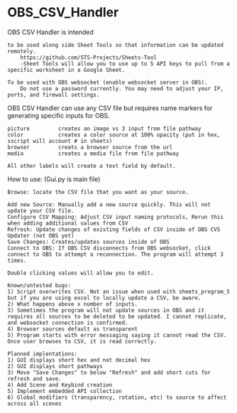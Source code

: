 # OBS_CSV_Handler
OBS CSV Handler is intended 

    to be used along side Sheet Tools so that information can be updated remotely.
        https://github.com/STS-Projects/Sheets-Tool
        -Sheet Tools will allow you to use up to 5 API keys to pull from a specific worksheet in a Google Sheet. 

    To be used with OBS websocket (enable websocket server in OBS). 
        Do not use a password currently. You may need to adjust your IP, ports, and firewall settings. 


OBS CSV Handler can use any CSV file but requires name markers for generating specific inputs for OBS. 

    picture         creates an image vs 3 input from file pathway
    color           creates a color source at 100% opacity (put in hex, sscript will account # in sheets)
    browser         creats a browser source from the url
    media           creates a media file from file pathway

    All other labels will create a text field by default. 

How to use: (Gui.py is main file)

    Browse: locate the CSV file that you want as your source.

    Add new Source: Manually add a new source quickly. This will not update your CSV file. 
    Configure CSV Mapping: Adjust CSV input naming protocols, Rerun this when adding additional values from CSV
    Refresh: Update changes of existing fields of CSV inside of OBS CVS Updater (not OBS yet)
    Save Changes: Creates/updates sources inside of OBS
    Connect to OBS: If OBS CSV disconnects from OBS websocket, click connect to OBS to attempt a reconnection. The program will attempt 3 times.

    Double clicking values will allow you to edit. 

    Known/untested bugs:
    1) Script overwrites CSV. Not an issue when used with sheets_program_5 but if you are using excel to locally update a CSV, be aware. 
    2) What happens above x number of inputs. 
    3) Sometimes the program will not update sources in OBS and it requires all sources to be deleted to be updated. I cannot replicate, and websocket connection is confirmed. 
    4) Browser sources default as transparent
    5) Program starts with error messaging saying it cannot read the CSV. Once user browses to CSV, it is read correctly. 
    
    Planned implentations:
    1) GUI displays short hex and not decimal hex
    2) GUI displays short pathways
    3) Move "Save Changes" to below "Refresh" and add short cuts for refresh and save. 
    4) Add Scene and Keybind creation
    5) Implement embedded API collection
    6) Global modifiers (transparency, rotation, etc) to source to affect across all scenes
    

 
